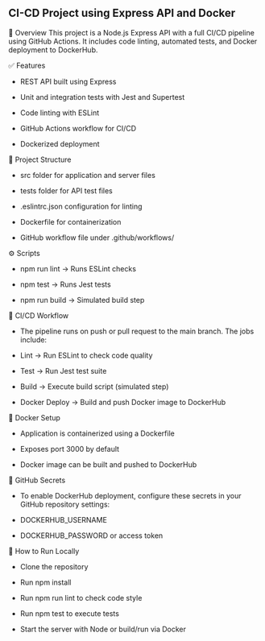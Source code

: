 ## CI-CD Project using Express API and Docker

🚀 Overview
This project is a Node.js Express API with a full CI/CD pipeline using GitHub Actions. It includes code linting, automated tests, and Docker deployment to DockerHub.

✅ Features

- REST API built using Express

- Unit and integration tests with Jest and Supertest

- Code linting with ESLint

- GitHub Actions workflow for CI/CD

- Dockerized deployment

📂 Project Structure

- src folder for application and server files

- tests folder for API test files

- .eslintrc.json configuration for linting

- Dockerfile for containerization

- GitHub workflow file under .github/workflows/

⚙️ Scripts

- npm run lint → Runs ESLint checks

- npm test → Runs Jest tests

- npm run build → Simulated build step

🤖 CI/CD Workflow

- The pipeline runs on push or pull request to the main branch. The jobs include:

- Lint → Run ESLint to check code quality

- Test → Run Jest test suite

- Build → Execute build script (simulated step)

- Docker Deploy → Build and push Docker image to DockerHub

🐳 Docker Setup

- Application is containerized using a Dockerfile

- Exposes port 3000 by default

- Docker image can be built and pushed to DockerHub

🔑 GitHub Secrets

- To enable DockerHub deployment, configure these secrets in your GitHub repository settings:

- DOCKERHUB_USERNAME

- DOCKERHUB_PASSWORD or access token

📌 How to Run Locally

- Clone the repository

- Run npm install

- Run npm run lint to check code style

- Run npm test to execute tests

- Start the server with Node or build/run via Docker
